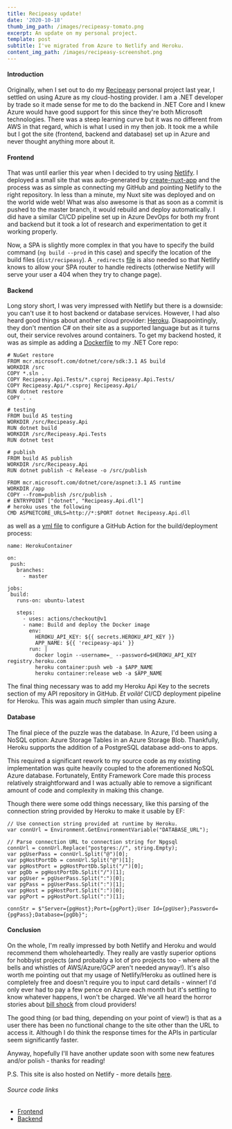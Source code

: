 ```yaml
---
title: Recipeasy update!
date: '2020-10-18'
thumb_img_path: /images/recipeasy-tomato.png
excerpt: An update on my personal project.
template: post
subtitle: I've migrated from Azure to Netlify and Heroku.
content_img_path: /images/recipeasy-screenshot.png
---
```


#### Introduction

Originally, when I set out to do my [Recipeasy](https://recipeasy.netlify.app/) personal project last year, I settled on using Azure as my cloud-hosting provider. I am a .NET developer by trade so it made sense for me to do the backend in .NET Core and I knew Azure would have good support for this since they're both Microsoft technologies. There was a steep learning curve but it was no different from AWS in that regard, which is what I used in my then job. It took me a while but I got the site (frontend, backend and database) set up in Azure and never thought anything more about it.

#### Frontend

That was until earlier this year when I decided to try using [Netlify](https://www.netlify.com/). I deployed a small site that was auto-generated by [create-nuxt-app](https://github.com/nuxt/create-nuxt-app) and the process was as simple as connecting my GitHub and pointing Netlify to the right repository. In less than a minute, my Nuxt site was deployed and on the world wide web! What was also awesome is that as soon as a commit is pushed to the master branch, it would rebuild and deploy automatically. I did have a similar CI/CD pipeline set up in Azure DevOps for both my front and backend but it took a lot of research and experimentation to get it working properly.

Now, a SPA is slightly more complex in that you have to specify the build command (`ng build --prod` in this case) and specify the location of the build files (`dist/recipeasy`). A `_redirects` [file](https://github.com/aellwood/recipeasy/blob/master/src/_redirects) is also needed so that Netlify knows to allow your SPA router to handle redirects (otherwise Netlify will serve your user a 404 when they try to change page).

#### Backend

Long story short, I was very impressed with Netlify but there is a downside: you can't use it to host backend or database services. However, I had also heard good things about another cloud provider: [Heroku](https://www.heroku.com/). Disappointingly, they don't mention C# on their site as a supported language but as it turns out, their service revolves around containers. To get my backend hosted, it was as simple as adding a [Dockerfile](https://github.com/aellwood/recipeasy-api/blob/master/Dockerfile) to my .NET Core repo:

```
# NuGet restore
FROM mcr.microsoft.com/dotnet/core/sdk:3.1 AS build
WORKDIR /src
COPY *.sln .
COPY Recipeasy.Api.Tests/*.csproj Recipeasy.Api.Tests/
COPY Recipeasy.Api/*.csproj Recipeasy.Api/
RUN dotnet restore
COPY . .

# testing
FROM build AS testing
WORKDIR /src/Recipeasy.Api
RUN dotnet build
WORKDIR /src/Recipeasy.Api.Tests
RUN dotnet test

# publish
FROM build AS publish
WORKDIR /src/Recipeasy.Api
RUN dotnet publish -c Release -o /src/publish

FROM mcr.microsoft.com/dotnet/core/aspnet:3.1 AS runtime
WORKDIR /app
COPY --from=publish /src/publish .
# ENTRYPOINT ["dotnet", "Recipeasy.Api.dll"]
# heroku uses the following
CMD ASPNETCORE_URLS=http://*:$PORT dotnet Recipeasy.Api.dll
```


 as well as a [yml file](https://github.com/aellwood/recipeasy-api/blob/master/.github/workflows/main.yml) to configure a GitHub Action for the build/deployment process:
 
 ```
name: HerokuContainer

on:
  push:
    branches:
      - master

jobs:
  build:
    runs-on: ubuntu-latest

    steps:
      - uses: actions/checkout@v1
      - name: Build and deploy the Docker image
        env:
          HEROKU_API_KEY: ${{ secrets.HEROKU_API_KEY }}
          APP_NAME: ${{ 'recipeasy-api' }}
        run: |
          docker login --username=_ --password=$HEROKU_API_KEY registry.heroku.com
          heroku container:push web -a $APP_NAME
          heroku container:release web -a $APP_NAME
 ```
 
  The final thing necessary was to add my Heroku Api Key to the secrets section of my API repository in GitHub. *Et voilà!* CI/CD deployment pipeline for Heroku. This was again *much* simpler than using Azure.

#### Database

The final piece of the puzzle was the database. In Azure, I'd been using a NoSQL option: Azure Storage Tables in an Azure Storage Blob. Thankfully, Heroku supports the addition of a PostgreSQL database add-ons to apps. 

This required a significant rework to my source code as my existing implementation was quite heavily coupled to the aforementioned NoSQL Azure database. Fortunately, Entity Framework Core made this process relatively straightforward and I was actually able to remove a significant amount of code and complexity in making this change. 

Though there were some odd things necessary, like this parsing of the connection string provided by Heroku to make it usable by EF:

```
// Use connection string provided at runtime by Heroku.
var connUrl = Environment.GetEnvironmentVariable("DATABASE_URL");

// Parse connection URL to connection string for Npgsql
connUrl = connUrl.Replace("postgres://", string.Empty);
var pgUserPass = connUrl.Split("@")[0];
var pgHostPortDb = connUrl.Split("@")[1];
var pgHostPort = pgHostPortDb.Split("/")[0];
var pgDb = pgHostPortDb.Split("/")[1];
var pgUser = pgUserPass.Split(":")[0];
var pgPass = pgUserPass.Split(":")[1];
var pgHost = pgHostPort.Split(":")[0];
var pgPort = pgHostPort.Split(":")[1];

connStr = $"Server={pgHost};Port={pgPort};User Id={pgUser};Password={pgPass};Database={pgDb}";
```

#### Conclusion

On the whole, I'm really impressed by both Netlify and Heroku and would recommend them wholeheartedly. They really are vastly superior options for hobbyist projects (and probably a lot of pro projects too - where all the bells and whistles of AWS/Azure/GCP aren't needed anyway!).  It's also worth me pointing out that my usage of Netlify/Heroku as outlined here is completely free and doesn't require you to input card details - winner! I'd only ever had to pay a few pence on Azure each month but it's settling to know whatever happens, I won't be charged. We've all heard the horror stories about [bill shock](https://dev.to/juanmanuelramallo/i-was-billed-for-14k-usd-on-amazon-web-services-17fn) from cloud providers!

The good thing (or bad thing, depending on your point of view!) is that as a user there has been no functional change to the site other than the URL to access it. Although I do think the response times for the APIs in particular seem significantly faster. 

Anyway, hopefully I'll have another update soon with some new features and/or polish - thanks for reading!

P.S. This site is also hosted on Netlify - more details [here](/about-this-site).

###### Source code links

- [Frontend](https://github.com/aellwood/recipeasy)
- [Backend](https://github.com/aellwood/recipeasy-api)